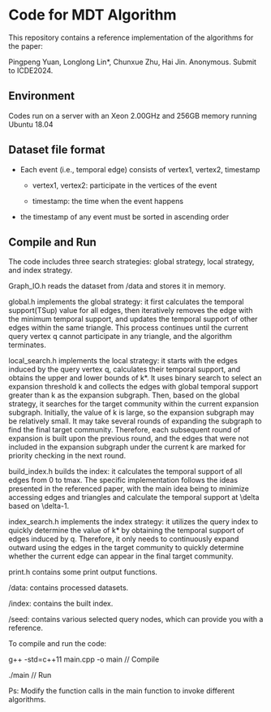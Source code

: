 # Code for MDT  Algorithm

This repository contains a reference implementation of the algorithms for the paper:

Pingpeng Yuan, Longlong Lin*, Chunxue Zhu, Hai Jin. Anonymous. Submit to ICDE2024.

## Environment

Codes run on a server with an Xeon 2.00GHz and 256GB memory running Ubuntu 18.04

## Dataset file format

- Each event (i.e., temporal edge) consists of vertex1, vertex2, timestamp

	- vertex1, vertex2: participate in the vertices of the event

	- timestamp: the time when the event happens

- the timestamp of any event must be sorted in ascending order

## Compile and Run

The code includes three search strategies: global strategy, local strategy, and index strategy.

Graph_IO.h reads the dataset from /data and stores it in memory.

global.h implements the global strategy: it first calculates the temporal support(TSup) value for all edges, then iteratively removes the edge with the minimum temporal support, and updates the temporal support of other edges within the same triangle. This process continues until the current query vertex q cannot participate in any triangle, and the algorithm terminates.

local_search.h implements the local strategy: it starts with the edges induced by the query vertex q, calculates their temporal support, and obtains the upper and lower bounds of k*. It uses binary search to select an expansion threshold k and collects the edges with global temporal support greater than k as the expansion subgraph. Then, based on the global strategy, it searches for the target community within the current expansion subgraph. Initially, the value of k is large, so the expansion subgraph may be relatively small. It may take several rounds of expanding the subgraph to find the final target community. Therefore, each subsequent round of expansion is built upon the previous round, and the edges that were not included in the expansion subgraph under the current k are marked for priority checking in the next round.

build_index.h builds the index: it calculates the temporal support of all edges from 0 to tmax. The specific implementation follows the ideas presented in the referenced paper, with the main idea being to minimize accessing edges and triangles and calculate the temporal support at \delta based on \delta-1.

index_search.h implements the index strategy: it utilizes the query index to quickly determine the value of k* by obtaining the temporal support of edges induced by q. Therefore, it only needs to continuously expand outward using the edges in the target community to quickly determine whether the current edge can appear in the final target community.

print.h contains some print output functions.

/data: contains processed datasets.

/index: contains the built index.

/seed: contains various selected query nodes, which can provide you with a reference.

To compile and run the code:

g++ -std=c++11 main.cpp -o main // Compile

./main 				// Run

Ps: Modify the function calls in the main function to invoke different algorithms.

